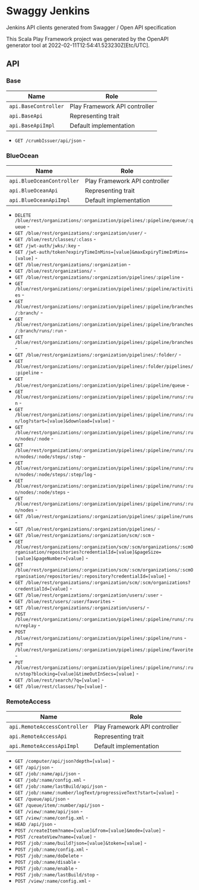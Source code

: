 # Swaggy Jenkins

Jenkins API clients generated from Swagger / Open API specification

This Scala Play Framework project was generated by the OpenAPI generator tool at 2022-02-11T12:54:41.523230Z[Etc/UTC].

## API

### Base

|Name|Role|
|----|----|
|`api.BaseController`|Play Framework API controller|
|`api.BaseApi`|Representing trait|
|`api.BaseApiImpl`|Default implementation|

* `GET /crumbIssuer/api/json` - 

### BlueOcean

|Name|Role|
|----|----|
|`api.BlueOceanController`|Play Framework API controller|
|`api.BlueOceanApi`|Representing trait|
|`api.BlueOceanApiImpl`|Default implementation|

* `DELETE /blue/rest/organizations/:organization/pipelines/:pipeline/queue/:queue` - 
* `GET /blue/rest/organizations/:organization/user/` - 
* `GET /blue/rest/classes/:class` - 
* `GET /jwt-auth/jwks/:key` - 
* `GET /jwt-auth/token?expiryTimeInMins=[value]&maxExpiryTimeInMins=[value]` - 
* `GET /blue/rest/organizations/:organization` - 
* `GET /blue/rest/organizations/` - 
* `GET /blue/rest/organizations/:organization/pipelines/:pipeline` - 
* `GET /blue/rest/organizations/:organization/pipelines/:pipeline/activities` - 
* `GET /blue/rest/organizations/:organization/pipelines/:pipeline/branches/:branch/` - 
* `GET /blue/rest/organizations/:organization/pipelines/:pipeline/branches/:branch/runs/:run` - 
* `GET /blue/rest/organizations/:organization/pipelines/:pipeline/branches` - 
* `GET /blue/rest/organizations/:organization/pipelines/:folder/` - 
* `GET /blue/rest/organizations/:organization/pipelines/:folder/pipelines/:pipeline` - 
* `GET /blue/rest/organizations/:organization/pipelines/:pipeline/queue` - 
* `GET /blue/rest/organizations/:organization/pipelines/:pipeline/runs/:run` - 
* `GET /blue/rest/organizations/:organization/pipelines/:pipeline/runs/:run/log?start=[value]&download=[value]` - 
* `GET /blue/rest/organizations/:organization/pipelines/:pipeline/runs/:run/nodes/:node` - 
* `GET /blue/rest/organizations/:organization/pipelines/:pipeline/runs/:run/nodes/:node/steps/:step` - 
* `GET /blue/rest/organizations/:organization/pipelines/:pipeline/runs/:run/nodes/:node/steps/:step/log` - 
* `GET /blue/rest/organizations/:organization/pipelines/:pipeline/runs/:run/nodes/:node/steps` - 
* `GET /blue/rest/organizations/:organization/pipelines/:pipeline/runs/:run/nodes` - 
* `GET /blue/rest/organizations/:organization/pipelines/:pipeline/runs` - 
* `GET /blue/rest/organizations/:organization/pipelines/` - 
* `GET /blue/rest/organizations/:organization/scm/:scm` - 
* `GET /blue/rest/organizations/:organization/scm/:scm/organizations/:scmOrganisation/repositories?credentialId=[value]&pageSize=[value]&pageNumber=[value]` - 
* `GET /blue/rest/organizations/:organization/scm/:scm/organizations/:scmOrganisation/repositories/:repository?credentialId=[value]` - 
* `GET /blue/rest/organizations/:organization/scm/:scm/organizations?credentialId=[value]` - 
* `GET /blue/rest/organizations/:organization/users/:user` - 
* `GET /blue/rest/users/:user/favorites` - 
* `GET /blue/rest/organizations/:organization/users/` - 
* `POST /blue/rest/organizations/:organization/pipelines/:pipeline/runs/:run/replay` - 
* `POST /blue/rest/organizations/:organization/pipelines/:pipeline/runs` - 
* `PUT /blue/rest/organizations/:organization/pipelines/:pipeline/favorite` - 
* `PUT /blue/rest/organizations/:organization/pipelines/:pipeline/runs/:run/stop?blocking=[value]&timeOutInSecs=[value]` - 
* `GET /blue/rest/search/?q=[value]` - 
* `GET /blue/rest/classes/?q=[value]` - 

### RemoteAccess

|Name|Role|
|----|----|
|`api.RemoteAccessController`|Play Framework API controller|
|`api.RemoteAccessApi`|Representing trait|
|`api.RemoteAccessApiImpl`|Default implementation|

* `GET /computer/api/json?depth=[value]` - 
* `GET /api/json` - 
* `GET /job/:name/api/json` - 
* `GET /job/:name/config.xml` - 
* `GET /job/:name/lastBuild/api/json` - 
* `GET /job/:name/:number/logText/progressiveText?start=[value]` - 
* `GET /queue/api/json` - 
* `GET /queue/item/:number/api/json` - 
* `GET /view/:name/api/json` - 
* `GET /view/:name/config.xml` - 
* `HEAD /api/json` - 
* `POST /createItem?name=[value]&from=[value]&mode=[value]` - 
* `POST /createView?name=[value]` - 
* `POST /job/:name/build?json=[value]&token=[value]` - 
* `POST /job/:name/config.xml` - 
* `POST /job/:name/doDelete` - 
* `POST /job/:name/disable` - 
* `POST /job/:name/enable` - 
* `POST /job/:name/lastBuild/stop` - 
* `POST /view/:name/config.xml` - 

